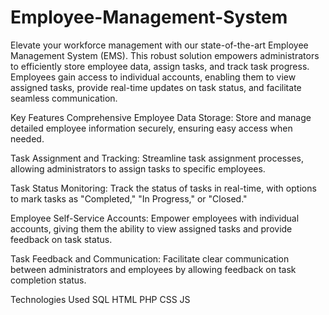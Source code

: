 # Employee-Management-System
Elevate your workforce management with our state-of-the-art Employee Management System (EMS). 
This robust solution empowers administrators to efficiently store employee data, assign tasks, and track task progress. Employees gain access to individual accounts, enabling them to view assigned tasks, provide real-time updates on task status, and facilitate seamless communication.

Key Features
Comprehensive Employee Data Storage: Store and manage detailed employee information securely, ensuring easy access when needed.

Task Assignment and Tracking: Streamline task assignment processes, allowing administrators to assign tasks to specific employees.

Task Status Monitoring: Track the status of tasks in real-time, with options to mark tasks as "Completed," "In Progress," or "Closed."

Employee Self-Service Accounts: Empower employees with individual accounts, giving them the ability to view assigned tasks and provide feedback on task status.

Task Feedback and Communication: Facilitate clear communication between administrators and employees by allowing feedback on task completion status.

Technologies Used
SQL
HTML
PHP
CSS
JS
